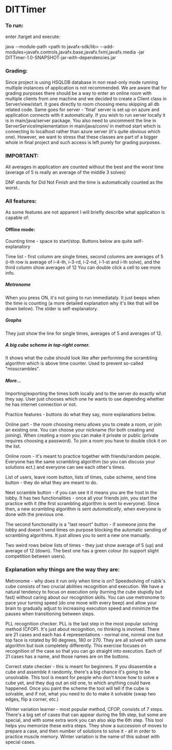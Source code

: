 # DITTimer
### To run:
enter /target and execute:

java --module-path <path to javafx-sdk/lib> --add-modules=javafx.controls,javafx.base,javafx.fxml,javafx.media -jar DITTimer-1.0-SNAPSHOT-jar-with-dependencies.jar


### Grading:

Since project is using HSQLDB database in non read-only mode running multiple instances of application is not recommended. We are aware that for grading purposes there should be a way to enter an online room with multiple clients from one machine and we decided to create a Client class in Server/view/start. It goes directly to room choosing menu skipping all db related code. Same goes for server - 'final' server is set up on azure and application connects with it automatically. If you wish to run server locally it is in main/java/server package. You also need to uncomment the line in ServerServiceImplementation in main/java/conn/
in method start which is connecting to localhost rather than azure server (it's quite obvious which one). However, we want to stress that these classes are part of a bigger whole in final project and such access is left purely for grading purposes.


### IMPORTANT:
All averages in application are counted without the best and the worst time (average of 5 is really an average of the middle 3 solves)

DNF stands for Did Not Finish and the time is automatically counted as the worst..

### All features:
As some features are not apparent I will briefly describe what application is capable of:

#### Offline mode:
Counting time - space to start/stop. Buttons below are quite self-explanatory

Time list - first column are single times, second columns are averages of 5 (i-th row is average of i-4-th, i-3-rd, i-2-nd, i-1-st and i-th solve), and the third column show averages of 12 You can double click a cell to see more info.

##### Metronome

When you press ON, it's not going to run immediataly. It just beeps when the time is counting (a more detailed explanation why it's like that will be down below).
The slider is self-explanatory.

##### Graphs
They just show the line for single times, averages of 5 and averages of 12.

##### A big cube scheme in top-right corner.

It shows what the cube should look like after performing the scrambling algorithm which is above time counter. Used to prevent so-called "misscrambles".
 
##### More...

Importing/exporting the times both locally and to the server do exactly what they say. User just chooses which one he wants to use depending whether he has internet connection or not.

Practice features - buttons do what they say, more explanations below.

Online part - the room choosing menu allows you to create a room, or join an existing one. You can choose your nickname (for both creating and joining). When creating a
room you can make it private or public (private requires choosing a password). To join a room you have to double click it on the list.

Online room - it's meant to practice together with friends/random people. Everyone has the same scrambling algorithm (so you can discuss your solutions ect.) and everyone can see each other's times.

List of users, leave room button, lists of times, cube scheme, send time button - they do what they are meant to do.

Next scramble button - if you can see it it means you are the host in the lobby. It has two functionalities - once all your friends join, you start the practice with it (the first scrambling algorithm is sent to everyone). Since then, a new scrambling algorithm is sent *automatically*, 
when everyone is done with the previous one. 

The second functionality is a "last resort" button - if someone joins the lobby and doesn't send times on purpose blocking the automatic sending of scrambling algorithms. It just allows you to sent a new one manually.

Two weird rows below lists of times - they just show average of 5 (up) and average of 12 (down). The best one has a green colour (to support slight competition between users).


### Explanation why things are the way they are:

Metronome - why does it run only when time is on? Speedsolving of rubik's cube consists of two crucial abilities
recognition and execution. We have a natural tendency to focus on execution only
(turning the cube stupidly but fast) without caring about our recognition skills.
You can use metronome to pace your turning speed (do one move with every beep)
and allow your brain to gradually adjust to increasing execution speed and minimize the pauses when transitioning between steps.


PLL recognition checker. PLL is the last step in the most popular solving method (CFOP). It's just about recognition, no thinking is involved.
There are 21 cases and each has 4 representations - normal one, normal one but top face is rotated by 90 degrees, 180 or 270. They are all solved with same algorithm but look completely differently.
This exercise focuses on recognition of the case so that you can go straight into execution.
Each of 21 cases has a name, and those names are on the buttons.

Correct state checker - this is meant for beginners. If you disasemble a cube
and assemble it randomly, there's a big chance it's going to be unsolvable.
This tool is meant for people who don't know how to solve a cube yet, and they dug out an old one, to which anything could have happened.
Once you paint the scheme the tool will tell if the cube is solvable, and if not, what you need to do to make it solvable (swap two edges, flip a corner, etc.)

Winter variation learner - most popular method, CFOP, consists of 7 steps.
There's a big set of cases that can appear during the 5th step, but some are special,
and with some extra work you can also skip the 6th step. This tool 
helps you memorize these extra steps. They show a succession of moves
to prepare a case, and then number of solutions to solve it - all in order
to practice muscle memory. Winter variation is the name of this subset with
special cases.
